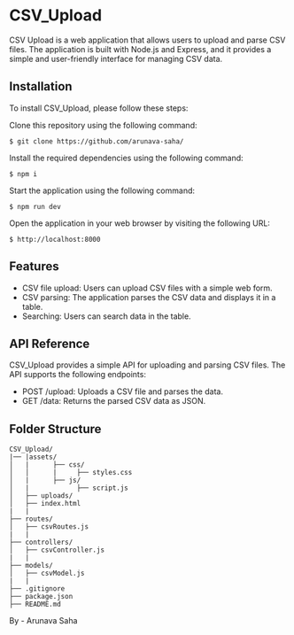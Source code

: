 # CSV_Upload

CSV Upload is a web application that allows users to upload and parse CSV files. The application is built with Node.js and Express, and it provides a simple and user-friendly interface for managing CSV data.

## Installation

To install CSV_Upload, please follow these steps:

Clone this repository using the following command:

```
$ git clone https://github.com/arunava-saha/
```

Install the required dependencies using the following command:

```
$ npm i
```

Start the application using the following command:

```
$ npm run dev
```

Open the application in your web browser by visiting the following URL:

```
$ http://localhost:8000
```

## Features

- CSV file upload: Users can upload CSV files with a simple web form.
- CSV parsing: The application parses the CSV data and displays it in a table.
- Searching: Users can search data in the table.

## API Reference

CSV_Upload provides a simple API for uploading and parsing CSV files. The API supports the following endpoints:

- POST /upload: Uploads a CSV file and parses the data.
- GET /data: Returns the parsed CSV data as JSON.

## Folder Structure

```
CSV_Upload/
|── |assets/
│   |      ├── css/
│   │      |     ├── styles.css
│   |      ├── js/
│   |            ├── script.js
│   ├── uploads/
│   ├── index.html
|   |
├── routes/
│   ├── csvRoutes.js
|   |
├── controllers/
│   ├── csvController.js
|   |
├── models/
│   ├── csvModel.js
|   |
├── .gitignore
├── package.json
├── README.md

```

By - Arunava Saha
